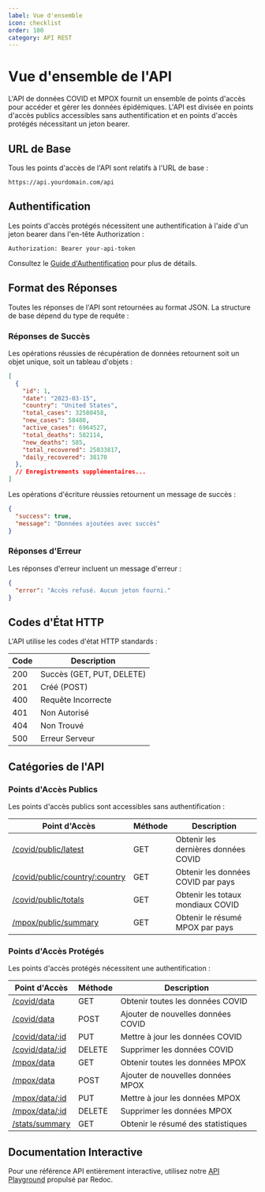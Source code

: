 ```yaml
---
label: Vue d'ensemble
icon: checklist
order: 100
category: API REST
---
```


# Vue d'ensemble de l'API

L'API de données COVID et MPOX fournit un ensemble de points d'accès pour accéder et gérer les données épidémiques. L'API est divisée en points d'accès publics accessibles sans authentification et en points d'accès protégés nécessitant un jeton bearer.

## URL de Base

Tous les points d'accès de l'API sont relatifs à l'URL de base :

```
https://api.yourdomain.com/api
```

## Authentification

Les points d'accès protégés nécessitent une authentification à l'aide d'un jeton bearer dans l'en-tête Authorization :

```http
Authorization: Bearer your-api-token
```

Consultez le [Guide d'Authentification](/rest/getting-started/authentication.md) pour plus de détails.

## Format des Réponses

Toutes les réponses de l'API sont retournées au format JSON. La structure de base dépend du type de requête :

### Réponses de Succès

Les opérations réussies de récupération de données retournent soit un objet unique, soit un tableau d'objets :

```json
[
  {
    "id": 1,
    "date": "2023-03-15",
    "country": "United States",
    "total_cases": 32580458,
    "new_cases": 58480,
    "active_cases": 6964527,
    "total_deaths": 582114,
    "new_deaths": 585,
    "total_recovered": 25033817,
    "daily_recovered": 38170
  },
  // Enregistrements supplémentaires...
]
```

Les opérations d'écriture réussies retournent un message de succès :

```json
{
  "success": true,
  "message": "Données ajoutées avec succès"
}
```

### Réponses d'Erreur

Les réponses d'erreur incluent un message d'erreur :

```json
{
  "error": "Accès refusé. Aucun jeton fourni."
}
```

## Codes d'État HTTP

L'API utilise les codes d'état HTTP standards :

| Code | Description |
|------|-------------|
| 200  | Succès (GET, PUT, DELETE) |
| 201  | Créé (POST) |
| 400  | Requête Incorrecte |
| 401  | Non Autorisé |
| 404  | Non Trouvé |
| 500  | Erreur Serveur |

## Catégories de l'API

### Points d'Accès Publics

Les points d'accès publics sont accessibles sans authentification :

| Point d'Accès | Méthode | Description |
|---------------|---------|-------------|
| [/covid/public/latest](/rest/api/covid.md#get-latest-covid-data) | GET | Obtenir les dernières données COVID |
| [/covid/public/country/:country](/rest/api/covid.md#get-covid-data-by-country) | GET | Obtenir les données COVID par pays |
| [/covid/public/totals](/rest/api/covid.md#get-covid-global-totals) | GET | Obtenir les totaux mondiaux COVID |
| [/mpox/public/summary](/rest/api/mpox.md#get-mpox-summary-by-country) | GET | Obtenir le résumé MPOX par pays |

### Points d'Accès Protégés

Les points d'accès protégés nécessitent une authentification :

| Point d'Accès | Méthode | Description |
|---------------|---------|-------------|
| [/covid/data](/rest/api/covid.md#get-all-covid-data) | GET | Obtenir toutes les données COVID |
| [/covid/data](/rest/api/covid.md#add-new-covid-data) | POST | Ajouter de nouvelles données COVID |
| [/covid/data/:id](/rest/api/covid.md#update-covid-data) | PUT | Mettre à jour les données COVID |
| [/covid/data/:id](/rest/api/covid.md#delete-covid-data) | DELETE | Supprimer les données COVID |
| [/mpox/data](/rest/api/mpox.md#get-all-mpox-data) | GET | Obtenir toutes les données MPOX |
| [/mpox/data](/rest/api/mpox.md#add-new-mpox-data) | POST | Ajouter de nouvelles données MPOX |
| [/mpox/data/:id](/rest/api/mpox.md#update-mpox-data) | PUT | Mettre à jour les données MPOX |
| [/mpox/data/:id](/rest/api/mpox.md#delete-mpox-data) | DELETE | Supprimer les données MPOX |
| [/stats/summary](/rest/api/statistics.md#get-statistics-summary) | GET | Obtenir le résumé des statistiques |

## Documentation Interactive

Pour une référence API entièrement interactive, utilisez notre [API Playground](https://api.yourdomain.com/api/docs) propulsé par Redoc.
